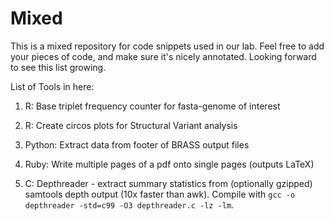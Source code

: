 # Mixed

This is a mixed repository for code snippets used in our lab. Feel free to add your pieces of code, and make sure it's nicely annotated. Looking forward to see this list growing.

List of Tools in here:

1. R: Base triplet frequency counter for fasta-genome of interest

2. R: Create circos plots for Structural Variant analysis

3. Python: Extract data from footer of BRASS output files

4. Ruby: Write multiple pages of a pdf onto single pages (outputs LaTeX)

5. C: Depthreader - extract summary statistics from (optionally gzipped) samtools depth output (10x faster than awk). Compile with `gcc -o depthreader -std=c99 -O3 depthreader.c -lz -lm`.
